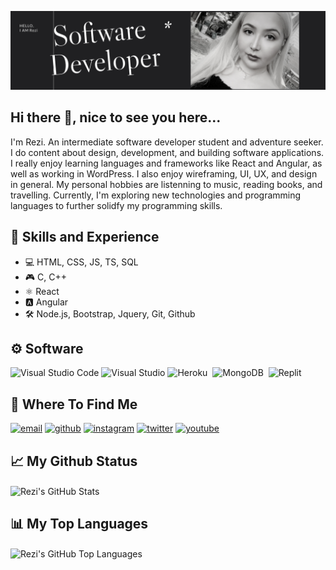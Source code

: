 ![Design and Development](https://github.com/rezi410/rezi410/blob/main/profile_image.jpeg)

## Hi there 👋, nice to see you here...
I'm Rezi. An intermediate software developer student and adventure seeker. I do content about design, development, and building software applications. I really enjoy learning languages and frameworks like React and Angular, as well as working in WordPress. I also enjoy wireframing, UI, UX, and design in general. My personal hobbies are listenning to music, reading books, and travelling. Currently, I'm exploring new technologies and programming languages to further solidfy my programming skills.

## 🦾 Skills and Experience
* 💻 HTML, CSS, JS, TS, SQL
* 🎮 C, C++
* ⚛️ React
* 🅰️ Angular
* 🛠️ Node.js, Bootstrap, Jquery, Git, Github

## ⚙️ Software
![Visual Studio Code](https://img.shields.io/badge/-Visual%20Studio%20Code-05122A?style=flat&logo=visual-studio-code&logoColor=007ACC)
![Visual Studio](https://img.shields.io/badge/Visual_Studio-5C2D91?style=for-the-badge&logo=visualstudio&logoColor=white)
![Heroku](https://img.shields.io/badge/-Heroku-black?style=flat-square&logo=heroku)&nbsp;
![MongoDB](https://img.shields.io/badge/-MongoDB-black?style=flat-square&logo=mongodb)&nbsp;
![Replit](https://img.shields.io/badge/Replit-667881?style=for-the-badge&logo=replit&logoColor=white)

## 📩 Where To Find Me
<a href="mailto: reziyemu.sulaiman@gmail.com"><img src="https://cdn.jsdelivr.net/npm/simple-icons@v3/icons/gmail.svg" alt="email" height="40"></a>  [<img src='https://cdn.jsdelivr.net/npm/simple-icons@3.0.1/icons/github.svg' alt='github' height='40'>](https://github.com/rezi410)  [<img src='https://cdn.jsdelivr.net/npm/simple-icons@3.0.1/icons/instagram.svg' alt='instagram' height='40'>](https://www.instagram.com/rezi6rezi/?hl=en)  [<img src='https://cdn.jsdelivr.net/npm/simple-icons@3.0.1/icons/twitter.svg' alt='twitter' height='40'>](https://twitter.com/Rezi90127145)  [<img src='https://cdn.jsdelivr.net/npm/simple-icons@3.0.1/icons/youtube.svg' alt='youtube' height='40'>](https://www.youtube.com/channel/UCPwho1PTR3utvNQaUJrl4DA)  

## 📈 My Github Status
<img align="center" alt="Rezi's GitHub Stats" src="https://github-readme-stats.vercel.app/api?username=rezi410&show_icons=true&theme=gotham" />

## 📊 My Top Languages
<img align="center" alt="Rezi's GitHub Top Languages" src="https://github-readme-stats.vercel.app/api/top-langs/?username=Rezi&show_icons=true&theme=gotham" />
